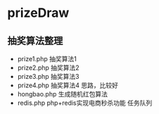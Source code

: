 # prizeDraw
抽奖算法整理
--
- prize1.php 抽奖算法1
- prize2.php 抽奖算法2
- prize3.php 抽奖算法3
- prize4.php 抽奖算法4 思路，比较好
- hongbao.php 生成随机红包算法
- redis.php php+redis实现电商秒杀功能   任务队列

